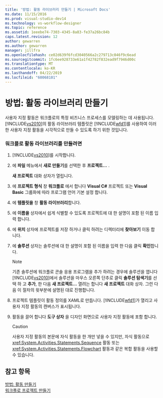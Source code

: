 ```yaml
---
title: '방법: 활동 라이브러리 만들기 | Microsoft Docs'
ms.date: 11/15/2016
ms.prod: visual-studio-dev14
ms.technology: vs-workflow-designer
ms.topic: reference
ms.assetid: 1eeebe74-7303-4345-8a83-fe37a26bc84b
caps.latest.revision: 12
author: gewarren
ms.author: gewarren
manager: jillfra
ms.openlocfilehash: ce02d639f6fcd3040566a2c279713c046f9c6ead
ms.sourcegitcommit: 1fc6ee928733e61a1f42782f832ead9f7946d00c
ms.translationtype: MT
ms.contentlocale: ko-KR
ms.lasthandoff: 04/22/2019
ms.locfileid: "60068101"
---
```

# <a name="how-to-create-an-activity-library"></a>방법: 활동 라이브러리 만들기
사용자 지정 활동은 워크플로의 특정 비즈니스 프로세스를 모델링하는 데 사용됩니다. [!INCLUDE[vs2010](../includes/vs2010-md.md)]의 활동 라이브러리 템플릿은 [!INCLUDE[wfd1](../includes/wfd1-md.md)]를 사용하여 이러한 사용자 지정 활동을 시각적으로 만들 수 있도록 하기 위한 것입니다.  
  
### <a name="to-create-a-workflow-activity-library"></a>워크플로 활동 라이브러리를 만들려면  
  
1. [!INCLUDE[vs2010](../includes/vs2010-md.md)]를 시작합니다.  
  
2. 에 **파일** 메뉴에서 **새로 만들기**를 선택한 후 **프로젝트...** .  
  
     **새 프로젝트** 대화 상자가 열립니다.  
  
3. 에 **프로젝트 형식** 창 **워크플로** 에서 합니다 **Visual C#** 프로젝트 또는 **Visual Basic** 그룹화에 따라 프로그램 언어 기본 설정 합니다.  
  
4. 에 **템플릿을** 창 **활동 라이브러리**합니다.  
  
5. 에 **이름을** 상자에서 쉽게 식별할 수 있도록 프로젝트에 대 한 설명이 포함 된 이름 입력 합니다.  
  
6. 에 **위치** 상자에 프로젝트를 저장 하거나 클릭 하려는 디렉터리에 **찾아보기** 이동 합니다.  
  
7. 에 **솔루션** 상자는 솔루션에 대 한 설명이 포함 된 이름을 입력 한 다음 클릭 **확인**합니다.  
  
    > [!NOTE]
    >  기존 솔루션에 워크플로 콘솔 응용 프로그램을 추가 하려는 경우에 솔루션을 엽니다 [!INCLUDE[vs2010](../includes/vs2010-md.md)]에서 솔루션을 마우스 오른쪽 단추로 클릭 **솔루션 탐색기**를 선택 하 고 **추가**, 한 다음  **새 프로젝트...** 열려는 합니다 **새 프로젝트** 대화 상자. 그런 다음 이 절차의 윗부분에 설명된 대로 진행합니다.  
  
8. 프로젝트 템플릿이 활동 정의를 XAML로 만듭니다. [!INCLUDE[wfd1](../includes/wfd1-md.md)]가 열리고 사용자 지정 활동의 캔버스가 표시됩니다.  
  
9. 활동을 끌어 합니다 **도구 상자** 을 디자인 화면으로 사용자 지정 활동에 포함 합니다.  
  
    > [!CAUTION]
    >  사용자 지정 활동의 본문에 자식 활동을 한 개만 넣을 수 있지만, 자식 활동으로 <xref:System.Activities.Statements.Sequence> 활동 또는 <xref:System.Activities.Statements.Flowchart> 활동과 같은 복합 활동을 사용할 수 있습니다.  
  
## <a name="see-also"></a>참고 항목  
 [방법: 활동 만들기](http://msdn.microsoft.com/library/c09b1e99-21b5-4d96-9c04-ec31db3f4436)   
 [워크플로 프로젝트 만들기](../workflow-designer/creating-a-workflow-project.md)
